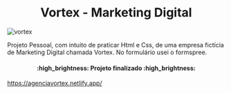 <h1 align="center"> Vortex - Marketing Digital</h1>

![vortex](https://user-images.githubusercontent.com/108768855/186934133-3c98e85c-5bc3-43b9-8d74-ee1229eb4eb7.png)


Projeto Pessoal, com intuito de praticar Html e Css, de uma empresa fictícia de Marketing Digital chamada Vortex. 
No formulário usei o formspree.

<h4 align="center"> 
    :high_brightness:  Projeto finalizado  :high_brightness:
</h4>

https://agenciavortex.netlify.app/
